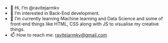 - 👋 Hi, I’m @ravitejarmkv
- 👀 I’m interested in Back-End development.
- 🌱 I’m currently learning Machine learning and Data Science and some of front-end things like HTML, CSS along with JS to visualise my creative things.
- 📫 How to reach me: ravitejarmkv@gmail.com
<!---
ravitejarmkv/ravitejarmkv is a ✨ special ✨ repository because its `README.md` (this file) appears on your GitHub profile.
You can click the Preview link to take a look at your changes.
--->
